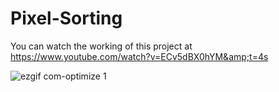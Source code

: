 # Pixel-Sorting
You can watch the working of this project at https://www.youtube.com/watch?v=ECv5dBX0hYM&amp;t=4s

![ezgif com-optimize 1](https://user-images.githubusercontent.com/10860936/42833569-0d7b730a-8a12-11e8-9dcc-6a12c3a32861.gif)
